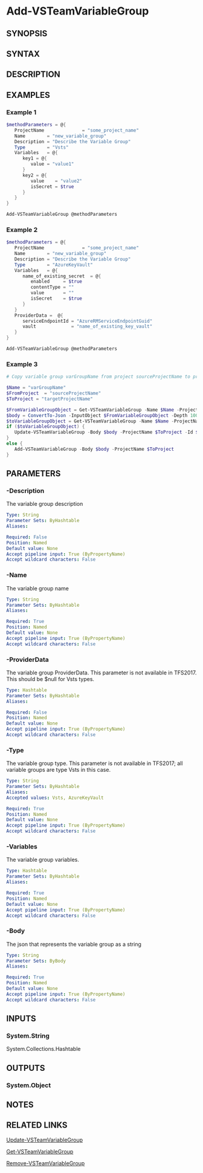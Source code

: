 <!-- #include "./common/header.md" -->

# Add-VSTeamVariableGroup

## SYNOPSIS

<!-- #include "./synopsis/Add-VSTeamVariableGroup.md" -->

## SYNTAX

## DESCRIPTION

<!-- #include "./synopsis/Add-VSTeamVariableGroup.md" -->

## EXAMPLES

### Example 1

```powershell
$methodParameters = @{
   ProjectName              = "some_project_name"
   Name        = "new_variable_group"
   Description = "Describe the Variable Group"
   Type        = "Vsts"
   Variables   = @{
      key1 = @{
         value = "value1"
      }
      key2 = @{
         value    = "value2"
         isSecret = $true
      }
   }
}

Add-VSTeamVariableGroup @methodParameters
```

### Example 2

```powershell
$methodParameters = @{
   ProjectName              = "some_project_name"
   Name        = "new_variable_group"
   Description = "Describe the Variable Group"
   Type        = "AzureKeyVault"
   Variables   = @{
      name_of_existing_secret  = @{
         enabled     = $true
         contentType = ""
         value       = ""
         isSecret    = $true
      }
   }
   ProviderData =  @{
      serviceEndpointId = "AzureRMServiceEndpointGuid"
      vault             = "name_of_existing_key_vault"
   }
}

Add-VSTeamVariableGroup @methodParameters
```

### Example 3

```powershell
# Copy variable group varGroupName from project sourceProjectName to project targetProjectName.  If varGroupName already exists, we'll update it; else, we'll add it.

$Name = "varGroupName"
$FromProject  = "sourceProjectName"
$ToProject = "targetProjectName"

$FromVariableGroupObject = Get-VSTeamVariableGroup -Name $Name -ProjectName $FromProject
$body = ConvertTo-Json -InputObject $FromVariableGroupObject -Depth 100 -Compress
$toVariableGroupObject = Get-VSTeamVariableGroup -Name $Name -ProjectName $ToProject
if ($toVariableGroupObject) {
   Update-VSTeamVariableGroup -Body $body -ProjectName $ToProject -Id $toVariableGroupObject.id
}
else {
   Add-VSTeamVariableGroup -Body $body -ProjectName $ToProject
}

```

## PARAMETERS

### -Description

The variable group description

```yaml
Type: String
Parameter Sets: ByHashtable
Aliases:

Required: False
Position: Named
Default value: None
Accept pipeline input: True (ByPropertyName)
Accept wildcard characters: False
```

### -Name

The variable group name

```yaml
Type: String
Parameter Sets: ByHashtable
Aliases:

Required: True
Position: Named
Default value: None
Accept pipeline input: True (ByPropertyName)
Accept wildcard characters: False
```

### -ProviderData

The variable group ProviderData.  This parameter is not available in TFS2017. This should be $null for Vsts types.

```yaml
Type: Hashtable
Parameter Sets: ByHashtable
Aliases:

Required: False
Position: Named
Default value: None
Accept pipeline input: True (ByPropertyName)
Accept wildcard characters: False
```

### -Type

The variable group type.  This parameter is not available in TFS2017; all variable groups are type Vsts in this case.

```yaml
Type: String
Parameter Sets: ByHashtable
Aliases:
Accepted values: Vsts, AzureKeyVault

Required: True
Position: Named
Default value: None
Accept pipeline input: True (ByPropertyName)
Accept wildcard characters: False
```

### -Variables

The variable group variables.

```yaml
Type: Hashtable
Parameter Sets: ByHashtable
Aliases:

Required: True
Position: Named
Default value: None
Accept pipeline input: True (ByPropertyName)
Accept wildcard characters: False
```

### -Body

The json that represents the variable group as a string

```yaml
Type: String
Parameter Sets: ByBody
Aliases:

Required: True
Position: Named
Default value: None
Accept pipeline input: True (ByPropertyName)
Accept wildcard characters: False
```

<!-- #include "./params/projectName.md" -->

## INPUTS

### System.String

System.Collections.Hashtable

## OUTPUTS

### System.Object

## NOTES

<!-- #include "./common/prerequisites.md" -->

## RELATED LINKS

<!-- #include "./common/related.md" -->

[Update-VSTeamVariableGroup](Update-VSTeamVariableGroup.md)

[Get-VSTeamVariableGroup](Get-VSTeamVariableGroup.md)

[Remove-VSTeamVariableGroup](Remove-VSTeamVariableGroup.md)

